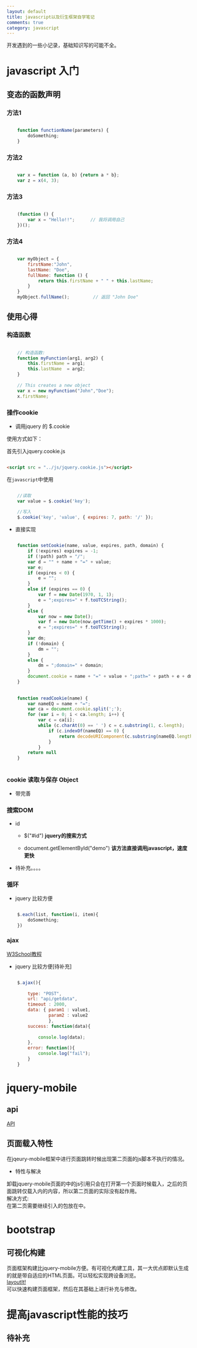 ```yaml
---
layout: default
title: javascript以及衍生框架自学笔记
comments: true
category: javascript
---
```



开发遇到的一些小记录，基础知识写的可能不全。

# javascript 入门

## 变态的函数声明

### 方法1

```javascript

	function functionName(parameters) {
		doSomething;
	}

```

### 方法2

```javascript

	var x = function (a, b) {return a * b};
	var z = x(4, 3);

```

### 方法3

```javascript

	(function () {
    	var x = "Hello!!";      // 我将调用自己
	})();

```

### 方法4

```javascript

	var myObject = {
	    firstName:"John",
	    lastName: "Doe",
	    fullName: function () {
	        return this.firstName + " " + this.lastName;
	    }
	}
	myObject.fullName();         // 返回 "John Doe"

```

## 使用心得

### 构造函数

```javascript

	// 构造函数:
	function myFunction(arg1, arg2) {
	    this.firstName = arg1;
	    this.lastName  = arg2;
	}
	
	// This creates a new object
	var x = new myFunction("John","Doe");
	x.firstName; 

```

### 操作cookie

* 调用jquery 的 $.cookie

使用方式如下：<br>

首先引入jquery.cookie.js

```HTML

<script src = "../js/jquery.cookie.js"></script>

```

在`javascript`中使用

```javascript

	//读取
	var value = $.cookie('key');
	
	//写入
	$.cookie('key', 'value', { expires: 7, path: '/' });

```

* 直接实现

```javascript

	function setCookie(name, value, expires, path, domain) {
		if (!expires) expires = -1;
		if (!path) path = "/";
		var d = "" + name + "=" + value;
		var e;
		if (expires < 0) {
	    	e = "";
		}
		else if (expires == 0) {
	   		var f = new Date(1970, 1, 1);
	    	e = ";expires=" + f.toUTCString();
		}
		else {
	    	var now = new Date();
	    	var f = new Date(now.getTime() + expires * 1000);
	    	e = ";expires=" + f.toUTCString();
		}
		var dm;
		if (!domain) {
	    	dm = "";
		}
		else {
	    	dm = ";domain=" + domain;
		}
		document.cookie = name + "=" + value + ";path=" + path + e + dm;
	}
	
	
	function readCookie(name) {
		var nameEQ = name + "=";
		var ca = document.cookie.split(';');
		for (var i = 0; i < ca.length; i++) {
	    	var c = ca[i];
	    	while (c.charAt(0) == ' ') c = c.substring(1, c.length);
	    		if (c.indexOf(nameEQ) == 0) {
	       			return decodeURIComponent(c.substring(nameEQ.length, c.length))
	    		}
			} 
		return null
	}
	

```

### cookie 读取与保存 Object

* 带完善

### 搜索DOM

* id

	* $("#id") <strong>jquery的搜索方式</strong>
	
	* document.getElementById("demo") <strong>该方法直接调用javascript，速度更快</strong>
	
* 待补充。。。。

### 循环

* jquery 比较方便

```javascript 

	$.each(list, function(i, item){
		doSomething;
	})

```

### ajax

<a href="http://www.w3school.com.cn/jquery/ajax_ajax.asp">W3School教程</a><br>

* jquery 比较方便[待补充]

```javascript

	$.ajax(){
	
		type: "POST",
        url: "api/getdata",
        timeout : 2000,
        data: {	param1 : value1, 
        		param2 : value2
        		},
        success: function(data){
        
        	console.log(data);
		},
		error: function(){
			console.log("fail");
		}
	}

```


# jquery-mobile

## api

<a href = "http://api.jquerymobile.com/">API</a>

## 页面载入特性

在jqeury-mobile框架中进行页面跳转时候出现第二页面的js脚本不执行的情况。

* 特性与解决

卸载jquery-mobile页面的<head>中的js引用只会在打开第一个页面时候载入，之后的页面跳转仅载入<page>内的内容，所以第二页面的<head>实际没有起作用。<br>
解决方式:<br>
在第二页需要继续引入的包放在<page>中。

# bootstrap

## 可视化构建

页面框架构建比jquery-mobile方便。有可视化构建工具，其一大优点即默认生成的就是带自适应的HTML页面。可以轻松实现跨设备浏览。<br>
<a href="http://www.layoutit.com/">layoutIt!</a><br>
可以快速构建页面框架，然后在其基础上进行补充与修改。

# 提高javascript性能的技巧

## 待补充




